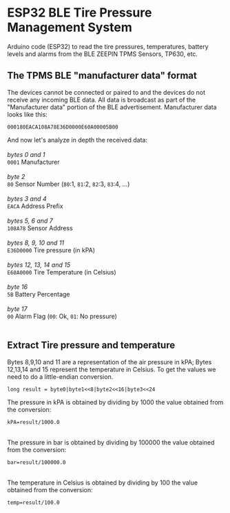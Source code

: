 # ESP32 BLE Tire Pressure Management System

Arduino code (ESP32) to read the tire pressures, temperatures, battery levels and alarms from the BLE ZEEPIN TPMS Sensors, TP630, etc.

## The TPMS BLE "manufacturer data" format

The devices cannot be connected or paired to and the devices do not receive any incoming BLE data. All data is broadcast as part of the "Manufacturer data" portion of the BLE advertisement.
Manufacturer data looks like this:

```
000180EACA108A78E36D0000E60A00005B00
```

And now let's analyze in depth the received data:<br><br>
_bytes 0 and 1_<br>
`0001`		Manufacturer<br><br>
_byte 2_<br>
`80`		Sensor Number (`80`:1, `81`:2, `82`:3, `83`:4, ...)<br><br>
_bytes 3 and 4_<br>
`EACA`		Address Prefix<br><br>
_bytes 5, 6 and 7_<br>
`108A78`	Sensor Address<br><br>
_bytes 8, 9, 10 and 11_<br>
`E36D0000`	Tire pressure (in kPA)<br><br>
_bytes 12, 13, 14 and 15_<br>
`E60A0000`	Tire Temperature (in Celsius)<br><br>
_byte 16_<br>
`5B`		Battery Percentage<br><br>
_byte 17_<br>
`00`		Alarm Flag (`00`: Ok, `01`: No pressure)<br><br>

## Extract Tire pressure and temperature

Bytes 8,9,10 and 11 are a representation of the air pressure in kPA; Bytes 12,13,14 and 15 represent the temperature in Celsius.
To get the values we need to do a little-endian conversion.

```
long result = byte0|byte1<<8|byte2<<16|byte3<<24
```


The pressure in kPA is obtained by dividing by 1000 the value obtained from the conversion:<br>

```
kPA=result/1000.0
```

<br>
The pressure in bar is obtained by dividing by 100000 the value obtained from the conversion:<br>

```
bar=result/100000.0
```

<br>
The temperature in Celsius is obtained by dividing by 100 the value obtained from the conversion:<br>

```
temp=result/100.0
```

<br>

